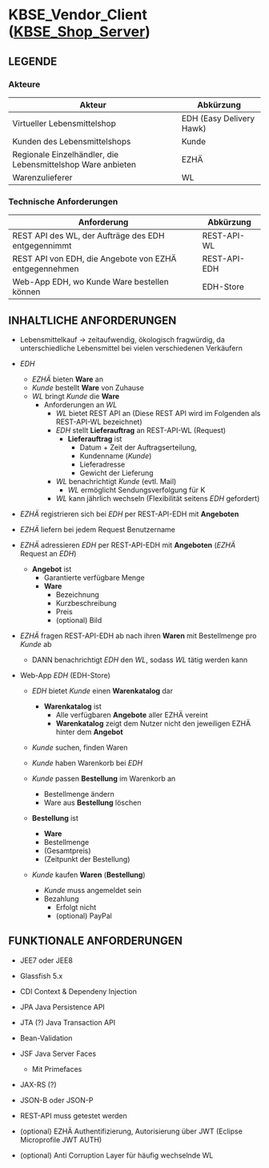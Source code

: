 # KBSE_Vendor_Client ([KBSE_Shop_Server](https://github.com/Teekesselchen/KBSE_VirtuelleLebensmittel "Visit ShopServer on Github!"))
## LEGENDE
### Akteure	
|Akteur|Abkürzung|
|-----------------------------|--------------------------|
| Virtueller Lebensmittelshop | EDH (Easy Delivery Hawk) |
| Kunden des Lebensmittelshops | Kunde |
| Regionale Einzelhändler, die Lebensmittelshop Ware anbieten |	EZHÄ |
| Warenzulieferer |	WL |

### Technische Anforderungen
|Anforderung|Abkürzung|
|-----------------------------|--------------------------|
| REST API des WL, der Aufträge des EDH entgegennimmt |	REST-API-WL |
| REST API von EDH, die Angebote von EZHÄ entgegennehmen |	REST-API-EDH |
| Web-App EDH, wo Kunde Ware bestellen können |	EDH-Store |

## INHALTLICHE ANFORDERUNGEN
- Lebensmittelkauf -> zeitaufwendig, ökologisch fragwürdig, da unterschiedliche Lebensmittel bei vielen verschiedenen Verkäufern
 - _EDH_
    - _EZHÄ_ bieten __Ware__ an 
    - _Kunde_ bestellt __Ware__ von Zuhause
    - _WL_ bringt _Kunde_ die __Ware__
        - Anforderungen an _WL_
            - _WL_ bietet REST API an (Diese REST API wird im Folgenden als REST-API-WL bezeichnet)
            - _EDH_ stellt __Lieferauftrag__ an REST-API-WL (Request)
                - __Lieferauftrag__ ist
                    - Datum + Zeit der Auftragserteilung,
                    - Kundenname (_Kunde_)
                    - Lieferadresse
                    - Gewicht der Lieferung
            - _WL_ benachrichtigt _Kunde_ (evtl. Mail)
                - _WL_ ermöglicht Sendungsverfolgung für K
            - _WL_ kann jährlich wechseln (Flexibilität seitens _EDH_ gefordert)

- _EZHÄ_ registrieren sich bei _EDH_ per REST-API-EDH mit __Angeboten__
- _EZHÄ_ liefern bei jedem Request Benutzername
- _EZHÄ_ adressieren _EDH_ per REST-API-EDH mit __Angeboten__ (_EZHÄ_ Request an _EDH_)
    - __Angebot__ ist
        - Garantierte verfügbare Menge
        - __Ware__
            - Bezeichnung
            - Kurzbeschreibung
            - Preis
            - (optional) Bild

- _EZHÄ_ fragen REST-API-EDH ab nach ihren __Waren__ mit Bestellmenge pro _Kunde_ ab
    - DANN benachrichtigt _EDH_ den _WL_, sodass _WL_ tätig werden kann

- Web-App _EDH_ (EDH-Store)
    - _EDH_ bietet _Kunde_ einen __Warenkatalog__ dar
        - __Warenkatalog__ ist
            - Alle verfügbaren __Angebote__ aller EZHÄ vereint
            - __Warenkatalog__ zeigt dem Nutzer nicht den jeweiligen EZHÄ hinter dem __Angebot__
    - _Kunde_ suchen, finden Waren
    - _Kunde_ haben Warenkorb bei _EDH_
    - _Kunde_ passen __Bestellung__ im Warenkorb an
        - Bestellmenge ändern
        - Ware aus __Bestellung__ löschen
    - __Bestellung__ ist 
        - __Ware__
        - Bestellmenge
        - (Gesamtpreis)
        - (Zeitpunkt der Bestellung)

    - _Kunde_ kaufen __Waren__ (__Bestellung__)
        - _Kunde_ muss angemeldet sein
        - Bezahlung
            - Erfolgt nicht
            - (optional) PayPal

## FUNKTIONALE ANFORDERUNGEN
- JEE7 oder JEE8
- Glassfish 5.x
- CDI Context & Dependeny Injection
- JPA Java Persistence API
- JTA (?) Java Transaction API
- Bean-Validation
- JSF Java Server Faces
    - Mit Primefaces
- JAX-RS (?)
- JSON-B oder JSON-P

- REST-API muss getestet werden
- (optional) EZHÄ Authentifizierung, Autorisierung über JWT (Eclipse Microprofile JWT AUTH)
- (optional) Anti Corruption Layer für häufig wechselnde WL  

